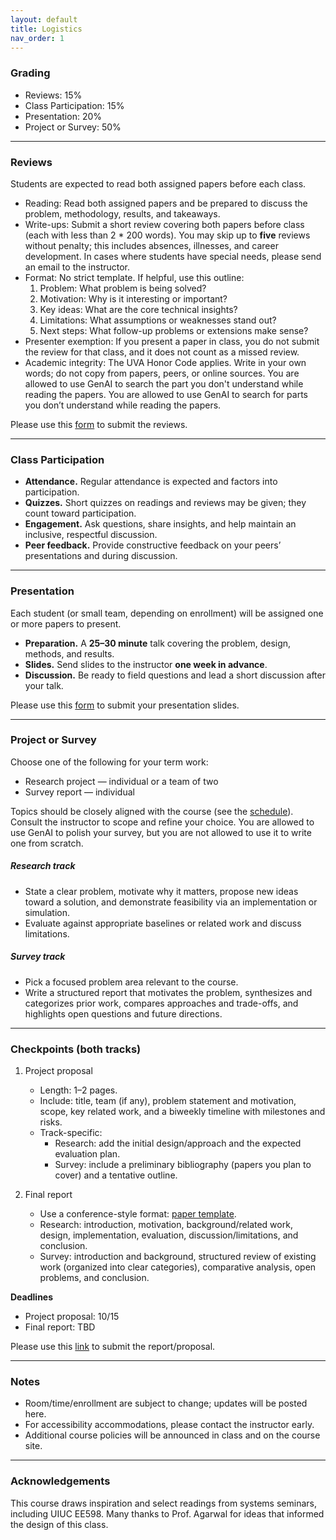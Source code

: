 ```yaml
---
layout: default
title: Logistics
nav_order: 1
---
```


### Grading

- Reviews: 15%
- Class Participation: 15%
- Presentation: 20%
- Project or Survey: 50%

---

### Reviews

Students are expected to read both assigned papers before each class.

- Reading: Read both assigned papers and be prepared to discuss the problem, methodology, results, and takeaways.
- Write-ups: Submit a short review covering both papers before class (each with less than 2 * 200 words). You may skip up to **five** reviews without penalty; this includes absences, illnesses, and career development. In cases where students have special needs, please send an email to the instructor.
- Format: No strict template. If helpful, use this outline:
  1. Problem: What problem is being solved?
  2. Motivation: Why is it interesting or important?
  3. Key ideas: What are the core technical insights?
  4. Limitations: What assumptions or weaknesses stand out?
  5. Next steps: What follow-up problems or extensions make sense?
- Presenter exemption: If you present a paper in class, you do not submit the review for that class, and it does not count as a missed review.
- Academic integrity: The UVA Honor Code applies. Write in your own words; do not copy from papers, peers, or online sources. You are allowed to use GenAI to search the part you don't understand while reading the papers. You are allowed to use GenAI to search for parts you don’t understand while reading the papers.

Please use this [form](https://docs.google.com/forms/d/e/1FAIpQLSdccpzG8f_H7iT0BvW9vAyQ5_Aer6YBLm1_76KFdy4o20pjeQ/viewform?usp=header) to submit the reviews.

---

### Class Participation

- **Attendance.** Regular attendance is expected and factors into participation.  
- **Quizzes.** Short quizzes on readings and reviews may be given; they count toward participation.  
- **Engagement.** Ask questions, share insights, and help maintain an inclusive, respectful discussion.  
- **Peer feedback.** Provide constructive feedback on your peers’ presentations and during discussion.

---

### Presentation

Each student (or small team, depending on enrollment) will be assigned one or more papers to present.

- **Preparation.** A **25–30 minute** talk covering the problem, design, methods, and results.  
- **Slides.** Send slides to the instructor **one week in advance**.  
- **Discussion.** Be ready to field questions and lead a short discussion after your talk.

Please use this [form](https://docs.google.com/forms/d/e/1FAIpQLSest8_y4vnrzmeV0X0k3y2fjEr1je7LEHIc9XsFtu-XYJIyjg/viewform?usp=header) to submit your presentation slides.

---

### Project or Survey

Choose one of the following for your term work:
- Research project — individual or a team of two
- Survey report — individual

Topics should be closely aligned with the course (see the [schedule](schedule.html)). Consult the instructor to scope and refine your choice.
You are allowed to use GenAI to polish your survey, but you are not allowed to use it to write one from scratch.

##### Research track
- State a clear problem, motivate why it matters, propose new ideas toward a solution, and demonstrate feasibility via an implementation or simulation.
- Evaluate against appropriate baselines or related work and discuss limitations.

##### Survey track
- Pick a focused problem area relevant to the course. 
- Write a structured report that motivates the problem, synthesizes and categorizes prior work, compares approaches and trade-offs, and highlights open questions and future directions.

---

### Checkpoints (both tracks)

1) Project proposal  
   - Length: 1–2 pages.  
   - Include: title, team (if any), problem statement and motivation, scope, key related work, and a biweekly timeline with milestones and risks.  
   - Track-specific:
     - Research: add the initial design/approach and the expected evaluation plan.
     - Survey: include a preliminary bibliography (papers you plan to cover) and a tentative outline.

2) Final report  
   - Use a conference-style format: [paper template](https://conferences.sigcomm.org/hotnets/2024/cfp.html).  
   - Research: introduction, motivation, background/related work, design, implementation, evaluation, discussion/limitations, and conclusion.  
   - Survey: introduction and background, structured review of existing work (organized into clear categories), comparative analysis, open problems, and conclusion.

**Deadlines**  
- Project proposal: 10/15
- Final report: TBD

Please use this [link](https://docs.google.com/forms/d/e/1FAIpQLSew3xRDHaNZ0UQQRrLBbuGyHR2l42L89l2AI16orAGo2h3oug/viewform?usp=header) to submit the report/proposal.

---

### Notes

- Room/time/enrollment are subject to change; updates will be posted here.  
- For accessibility accommodations, please contact the instructor early.  
- Additional course policies will be announced in class and on the course site.

---

### Acknowledgements

This course draws inspiration and select readings from systems seminars, including UIUC EE598. Many thanks to Prof. Agarwal for ideas that informed the design of this class.
